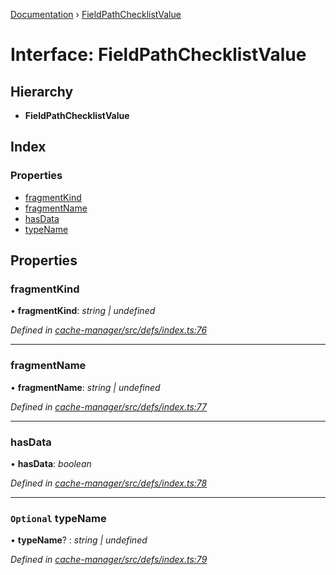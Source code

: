 [Documentation](../README.md) › [FieldPathChecklistValue](fieldpathchecklistvalue.md)

# Interface: FieldPathChecklistValue

## Hierarchy

* **FieldPathChecklistValue**

## Index

### Properties

* [fragmentKind](fieldpathchecklistvalue.md#fragmentkind)
* [fragmentName](fieldpathchecklistvalue.md#fragmentname)
* [hasData](fieldpathchecklistvalue.md#hasdata)
* [typeName](fieldpathchecklistvalue.md#optional-typename)

## Properties

###  fragmentKind

• **fragmentKind**: *string | undefined*

*Defined in [cache-manager/src/defs/index.ts:76](https://github.com/badbatch/graphql-box/blob/4e410c8/packages/cache-manager/src/defs/index.ts#L76)*

___

###  fragmentName

• **fragmentName**: *string | undefined*

*Defined in [cache-manager/src/defs/index.ts:77](https://github.com/badbatch/graphql-box/blob/4e410c8/packages/cache-manager/src/defs/index.ts#L77)*

___

###  hasData

• **hasData**: *boolean*

*Defined in [cache-manager/src/defs/index.ts:78](https://github.com/badbatch/graphql-box/blob/4e410c8/packages/cache-manager/src/defs/index.ts#L78)*

___

### `Optional` typeName

• **typeName**? : *string | undefined*

*Defined in [cache-manager/src/defs/index.ts:79](https://github.com/badbatch/graphql-box/blob/4e410c8/packages/cache-manager/src/defs/index.ts#L79)*
